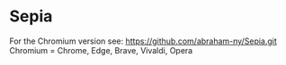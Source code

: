 # Sepia
For the Chromium version see: https://github.com/abraham-ny/Sepia.git
Chromium = Chrome, Edge, Brave, Vivaldi, Opera
